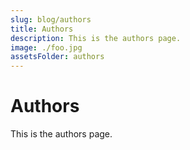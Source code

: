 ```yaml
---
slug: blog/authors
title: Authors
description: This is the authors page.
image: ./foo.jpg 
assetsFolder: authors
---
```


# Authors

This is the authors page.

